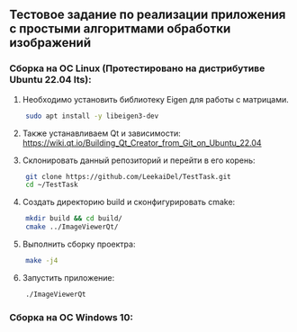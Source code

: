 ## Тестовое задание по реализации приложения с простыми алгоритмами обработки изображений
### Сборка на ОС Linux (Протестировано на дистрибутиве Ubuntu 22.04 lts):
1. Необходимо установить библиотеку Eigen для работы с матрицами.

```bash
    sudo apt install -y libeigen3-dev
```
2. Также устанавливаем Qt и зависимости: https://wiki.qt.io/Building_Qt_Creator_from_Git_on_Ubuntu_22.04

3. Склонировать данный репозиторий и перейти в его корень:
```bash
    git clone https://github.com/LeekaiDel/TestTask.git
    cd ~/TestTask 
```
4. Создать директорию build и сконфигурировать cmake:
```bash
    mkdir build && cd build/
    cmake ../ImageViewerQt/
```
5. Выполнить сборку проектра:
```bash
    make -j4
```
6. Запустить приложение:
```bash
    ./ImageViewerQt
```
### Сборка на ОС Windows 10:
